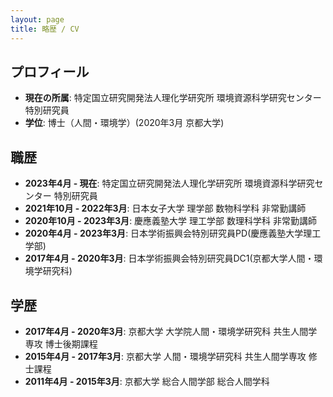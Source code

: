 ```yaml
---
layout: page
title: 略歴 / CV
---
```


## プロフィール

- **現在の所属**: 特定国立研究開発法人理化学研究所 環境資源科学研究センター 特別研究員
- **学位**: 博士（人間・環境学）(2020年3月 京都大学)

## 職歴

- **2023年4月 - 現在**: 特定国立研究開発法人理化学研究所 環境資源科学研究センター 特別研究員
- **2021年10月 - 2022年3月**: 日本女子大学 理学部 数物科学科 非常勤講師
- **2020年10月 - 2023年3月**: 慶應義塾大学 理工学部 数理科学科 非常勤講師
- **2020年4月 - 2023年3月**: 日本学術振興会特別研究員PD(慶應義塾大学理工学部)
- **2017年4月 - 2020年3月**: 日本学術振興会特別研究員DC1(京都大学人間・環境学研究科)

## 学歴

- **2017年4月 - 2020年3月**: 京都大学 大学院人間・環境学研究科 共生人間学専攻 博士後期課程
- **2015年4月 - 2017年3月**: 京都大学 人間・環境学研究科 共生人間学専攻 修士課程
- **2011年4月 - 2015年3月**: 京都大学 総合人間学部 総合人間学科
